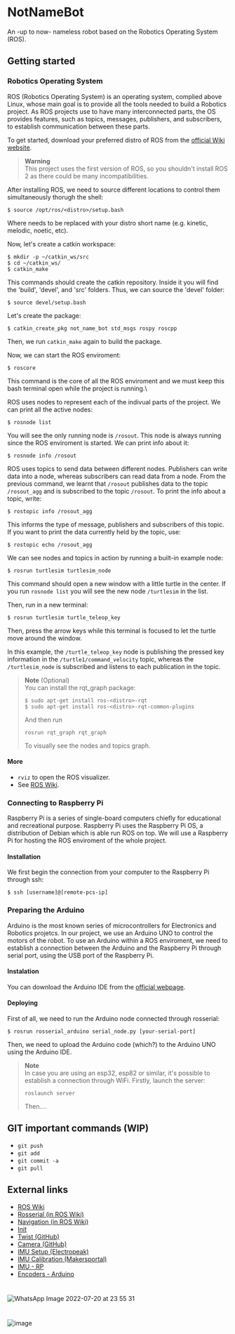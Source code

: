 # NotNameBot
An -up to now- nameless robot based on the Robotics Operating System (ROS).

## Getting started

### Robotics Operating System

ROS (Robotics Operating System) is an operating system, complied above Linux, whose main goal is to provide all the tools needed to build a Robotics project. As ROS projects use to have many interconnected parts, the OS provides features, such as topics, messages, publishers, and subscribers, to establish communication between these parts.

To get started, download your preferred distro of ROS from the [official Wiki website](http://wiki.ros.org/ROS/Installation).
> **Warning** \
> This project uses the first version of ROS, so you shouldn't install ROS 2 as there could be many incompatibilities.

After installing ROS, we need to source different locations to control them simultaneously thorugh the shell:
```
$ source /opt/ros/<distro>/setup.bash
```
Where <distro> needs to be replaced with your distro short name (e.g. kinetic, melodic, noetic, etc).

Now, let's create a catkin workspace:
```
$ mkdir -p ~/catkin_ws/src
$ cd ~/catkin_ws/
$ catkin_make
```
This commands should create the catkin repository. Inside it you will find the 'build', 'devel', and 'src' folders. Thus, we can source the 'devel' folder:
```
$ source devel/setup.bash
```
Let's create the package:
```
$ catkin_create_pkg not_name_bot std_msgs rospy roscpp
```
Then, we run ```catkin_make``` again to build the package.

Now, we can start the ROS enviroment:
```
$ roscore
```
This command is the core of all the ROS enviroment and we must keep this bash terminal open while the project is running.\

ROS uses nodes to represent each of the indivual parts of the project. We can print all the active nodes:
```
$ rosnode list
```
You will see the only running node is ```/rosout```. This node is always running since the ROS enviroment is started. We can print info about it:
```
$ rosnode info /rosout
```

ROS uses topics to send data between different nodes. Publishers can write data into a node, whereas subscribers can read data from a node. From the previous command, we learnt that ```/rosout``` publishes data to the topic ```/rosout_agg``` and is subscribed to the topic ```/rosout```. To print the info about a topic, write:
```
$ rostopic info /rosout_agg
```
This informs the type of message, publishers and subscribers of this topic. If you want to print the data currently held by the topic, use:
```
$ rostopic echo /rosout_agg
```

We can see nodes and topics in action by running a built-in example node:
```
$ rosrun turtlesim turtlesim_node
```
This command should open a new window with a little turtle in the center. If you run ```rosnode list``` you will see the new node ```/turtlesim``` in the list.

Then, run in a new terminal:
```
$ rosrun turtlesim turtle_teleop_key
```
Then, press the arrow keys while this terminal is focused to let the turtle move around the window. 

In this example, the ```/turtle_teleop_key``` node is publishing the pressed key information in the ```/turtle1/command_velocity``` topic, whereas the ```/turtlesim_node``` is subscribed and listens to each publication in the topic. 

> **Note** (Optional)\
> You can install the rqt_graph package:
> ```
> $ sudo apt-get install ros-<distro>-rqt
> $ sudo apt-get install ros-<distro>-rqt-common-plugins
> ```
> And then run
> ```
> rosrun rqt_graph rqt_graph
> ```
> To visually see the nodes and topics graph.

#### More
* ```rviz``` to open the ROS visualizer.
* See [ROS Wiki](http://wiki.ros.org/Documentation).

### Connecting to Raspberry Pi
Raspberry Pi is a series of single-board computers chiefly for educational and recreational purpose. Raspberry Pi uses the Raspberry Pi OS, a distribution of Debian which is able run ROS on top. We will use a Raspberry Pi for hosting the ROS enviroment of the whole project.

#### Installation

We first begin the connection from your computer to the Raspberry Pi through ssh:
```
$ ssh [username]@[remote-pcs-ip]
```

### Preparing the Arduino

Arduino is the most known series of microcontrollers for Electronics and Robotics projetcs. In our project, we use an Arduino UNO to control the motors of the robot. To use an Arduino within a ROS enviroment, we need to establish a connection between the Arduino and the Raspberry Pi through serial port, using the USB port of the Raspberry Pi.

#### Instalation
You can download the Arduino IDE from the [official webpage](https://www.arduino.cc/en/software).

#### Deploying
First of all, we need to run the Arduino node connected through rosserial:
```
$ rosrun rosserial_arduino serial_node.py [your-serial-port]
```
Then, we need to upload the Arduino code (which?) to the Arduino UNO using the Arduino IDE.
> **Note** \
> In case you are using an esp32, esp82 or similar, it's possible to establish a connection through WiFi. Firstly, launch the server:
> ```
> roslaunch server
> ```
> Then....

## GIT important commands (WIP)
* ```git push```
* ```git add```
* ```git commit -a```
* ```git pull```

## External links
* [ROS Wiki](http://wiki.ros.org/Documentation)
* [Rosserial (in ROS Wiki)](http://wiki.ros.org/rosserial)
* [Navigation (in ROS Wiki)](http://wiki.ros.org/navigation)
* [Init](https://roboticsbackend.com/make-ros-launch-start-on-boot-with-robot_upstart/)
* [Twist (GitHub)](https://github.com/Reinbert/ros_diffdrive_robot/blob/master/ros_diffdrive_robot.ino)
* [Camera (GitHub)](https://github.com/YoungKippur/IP-CAMERA)
* [IMU Setup (Electropeak)](https://electropeak.com/learn/interfacing-mpu9250-spi-i2c-9-axis-gyro-accelerator-magnetometer-module-with-arduino/)
* [IMU Calibration (Makersportal)](https://makersportal.com/blog/calibration-of-an-inertial-measurement-unit-imu-with-raspberry-pi-part-ii)
* [IMU - RP](https://github.com/chrisspen/ros_mpu6050_node)
* [Encoders - Arduino](https://automaticaddison.com/how-to-publish-wheel-odometry-information-over-ros/)
#
![WhatsApp Image 2022-07-20 at 23 55 31](https://user-images.githubusercontent.com/82680610/185521505-cee468ba-faf1-4973-8b66-a01958b17a59.jpeg)
#
![image](https://user-images.githubusercontent.com/82680610/160292044-05cf89da-715c-4f46-a860-a5844a6c1a98.png)
